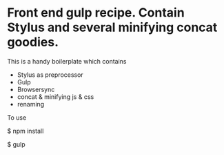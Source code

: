 # Front end gulp recipe. Contain Stylus and several minifying concat goodies.
This is a handy boilerplate which contains 

* Stylus as preprocessor 
* Gulp 
* Browsersync
* concat & minifying js & css
* renaming


To use

$ npm install

$ gulp
